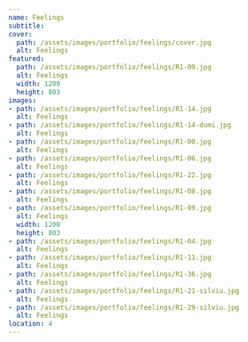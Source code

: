 ```yaml
---
name: Feelings
subtitle:
cover:
  path: /assets/images/portfolio/feelings/cover.jpg
  alt: Feelings
featured:
  path: /assets/images/portfolio/feelings/R1-09.jpg
  alt: Feelings
  width: 1200
  height: 803
images:
- path: /assets/images/portfolio/feelings/R1-14.jpg
  alt: Feelings
- path: /assets/images/portfolio/feelings/R1-14-dumi.jpg
  alt: Feelings
- path: /assets/images/portfolio/feelings/R1-00.jpg
  alt: Feelings
- path: /assets/images/portfolio/feelings/R1-06.jpg
  alt: Feelings
- path: /assets/images/portfolio/feelings/R1-22.jpg
  alt: Feelings
- path: /assets/images/portfolio/feelings/R1-08.jpg
  alt: Feelings
- path: /assets/images/portfolio/feelings/R1-09.jpg
  alt: Feelings
  width: 1200
  height: 803
- path: /assets/images/portfolio/feelings/R1-04.jpg
  alt: Feelings
- path: /assets/images/portfolio/feelings/R1-11.jpg
  alt: Feelings
- path: /assets/images/portfolio/feelings/R1-36.jpg
  alt: Feelings
- path: /assets/images/portfolio/feelings/R1-21-silviu.jpg
  alt: Feelings  
- path: /assets/images/portfolio/feelings/R1-29-silviu.jpg
  alt: Feelings   
location: 4
---
```

